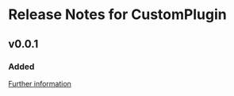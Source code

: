 # Release Notes for CustomPlugin

## v0.0.1

### Added
[Further information](https://developers.plentymarkets.com/marketplace/plugin-requirements#marketplace-changelog)